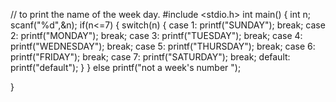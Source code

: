 // to print the  name of the week day.
#include <stdio.h>
int main()
{
int n;
scanf("%d",&n);
if(n<=7)
{
switch(n)
{ 
case 1:
printf("SUNDAY");
break;
case 2:
printf("MONDAY");
break;
case 3:
printf("TUESDAY");
break;
case 4:
printf("WEDNESDAY");
break;
case 5:
printf("THURSDAY");
break;
case 6:
printf("FRIDAY");
break;
case 7:
printf("SATURDAY");
break;
default:
printf("default");
}
}
else 
printf("not a week's number ");

}
